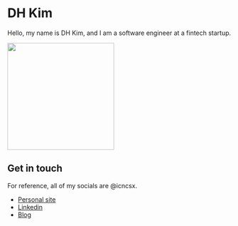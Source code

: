 # DH Kim

Hello, my name is DH Kim, and I am a software engineer at a fintech startup.

<img src="https://media1.tenor.com/images/c142ea480d7f882e274e47ba4ce7a926/tenor.gif?itemid=6166819" width="240px" align="center">

## Get in touch

For reference, all of my socials are @icncsx.

- [Personal site](https://icncsx.com/)
- [Linkedin](https://www.linkedin.com/in/icncsx/)
- [Blog](https://dev.to/icncsx)
